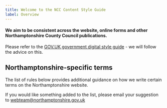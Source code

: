 ```yaml
---
title: Welcome to the NCC Content Style Guide
label: Overview
---
```


#### We aim to be consistent across the website, online forms and other Northamptonshire County Council publications.

Please refer to the <a href="https://www.gov.uk/guidance/style-guide/a-to-z-of-gov-uk-style">GOV.UK government digital style guide</a> - we will follow the advice on this.

## Northamptonshire-specific terms

The list of rules below provides additional guidance on how we write certain terms on the Northamptonshire website.

If you would like something added to the list, please email your suggestion to <a href="mailto:webteam@northamptonshire.gov.uk">webteam@northamptonshire.gov.uk</a>